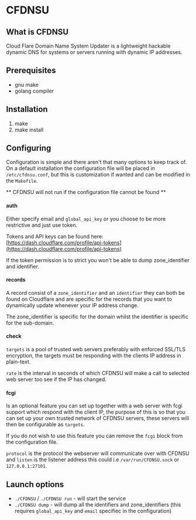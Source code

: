 # CFDNSU
## What is CFDNSU
Cloud Flare Domain Name System Updater is a lightweight hackable dynamic DNS for systems or servers running with dynamic IP addresses.


## Prerequisites
 - gnu make
 - golang compiler

## Installation

 1. make
 2. make install

## Configuring
Configuration is simple and there aren't that many options to keep track of. On a default installation the configuration file will be placed in `/etc/cfdnsu.conf`, but this is customization if wanted and can be modified in the `Makefile`.

** CFDNSU will not run if the configuration file cannot be found **

#### auth
Either specify email and `global_api_key` or you choose to be more restrictive and just use token.

Tokens and API keys can be found here: [https://dash.cloudflare.com/profile/api-tokens](https://dash.cloudflare.com/profile/api-tokens)

If the token permission is to strict you won't be able to dump zone_identifier and identifier.

#### records
A record consist of a `zone_identifier` and an `identifier` they can both be found on Cloudflare and are specific for the records that you want to dynamically update whenever your IP address change.

The zone_identifier is specific for the domain whilst the identifier is specific for the sub-domain.

#### check
`targets` is a pool of trusted web servers preferably with enforced SSL/TLS encryption, the targets must be responding with the clients IP address in plain-text.

`rate` is the interval in seconds of which CFDNSU will make a call to selected web server too see if the IP has changed.

#### fcgi
Is an optional feature you can set up together with a web server with fcgi support which respond with the client IP, the purpose of this is so that you can set up your own trusted network of CFDNSU servers, these servers will then be configurable as `targets`.

If you do not wish to use this feature you can remove the `fcgi` block from the configuration file.

`protocol` is the protocol the webserver will communicate over with CFDNSU and `listen` is the listener address this could i.e `/var/run/CFDNSU.sock` or `127.0.0.1:27101`.

## Launch options

 - `./CFDNSU` / `./CFDNSU run` - will start the service
 - `./CFDNSU dump` - will dump all the identifiers and zone_identifiers (this requires `global_api_key` and `email` specifiec in the configuration)